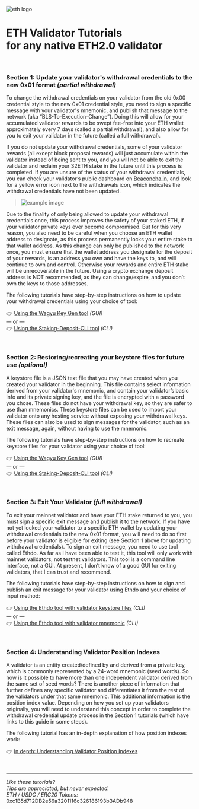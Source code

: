 ![eth logo](images/eth_logo.jpg)

# ETH Validator Tutorials <br> for any native ETH2.0 validator

<br>

### **Section 1: Update your validator's withdrawal credentials to the new 0x01 format *(partial withdrawal)***

To change the withdrawal credentials on your validator from the old 0x00 credential style to the new 0x01 credential style, you need to sign a specific message with your validator's mnemonic, and publish that message to the network (aka “BLS-To-Execution-Change”). Doing this will allow for your accumulated validator rewards to be swept fee-free into your ETH wallet approximately every 7 days (called a partial withdrawal), and also allow for you to exit your validator in the future (called a full withdrawal).

If you do not update your withdrawal credentials, some of your validator rewards (all except block proposal rewards) will just accumulate within the validator instead of being sent to you, and you will not be able to exit the validator and reclaim your 32ETH stake in the future until this process is completed. If you are unsure of the status of your withdrawal credentials, you can check your validator’s public dashboard on [Beaconcha.in](https://beaconcha.in/), and look for a yellow error icon next to the withdrawals icon, which indicates the withdrawal credentials have not been updated.

> ![example image](images/BC006.jpg)

Due to the finality of only being allowed to update your withdrawal credentials once, this process improves the safety of your staked ETH, if your validator private keys ever become compromised. But for this very reason, you also need to be careful when you choose an ETH wallet address to designate, as this process permanently locks your entire stake to that wallet address. As this change can only be published to the network once, you must ensure that the wallet address you designate for the deposit of your rewards, is an address you own and have the keys to, and will continue to own and control. Otherwise your rewards and entire ETH stake will be unrecoverable in the future. Using a crypto exchange deposit address is NOT recommended, as they can change/expire, and you don’t own the keys to those addresses.

The following tutorials have step-by-step instructions on how to update your withdrawal credentials using your choice of tool:

👉 [Using the Wagyu Key Gen tool](Tutorials/Update_Withdrawal_Credentials_with_Wagyu.md) *(GUI)*
<br>— or —<br>
👉 [Using the Staking-Deposit-CLI tool](Tutorials/Update_Withdrawal_Credentials_with_CLI.md) *(CLI)*

<br>

### **Section 2: Restoring/recreating your keystore files for future use *(optional)***

A keystore file is a JSON text file that you may have created when you created your validator in the beginning. This file contains select information derived from your validator's mnemonic, and contain your validator’s basic info and its private signing key, and the file is encrypted with a password you chose. These files do not have your withdrawal key, so they are safer to use than mnemonics. These keystore files can be used to import your validator onto any hosting service without exposing your withdrawal keys. These files can also be used to sign messages for the validator, such as an exit message, again, without having to use the mnemonic.

The following tutorials have step-by-step instructions on how to recreate keystore files for your validator using your choice of tool:

👉 [Using the Wagyu Key Gen tool](Tutorials/Recreate_Keystore_Files_with_Wagyu.md) *(GUI)*
<br>— or —<br>
👉 [Using the Staking-Deposit-CLI tool](Tutorials/Recreate_Keystore_Files_with_CLI.md) *(CLI)*

<br>

### **Section 3: Exit Your Validator *(full withdrawal)***

To exit your mainnet validator and have your ETH stake returned to you, you must sign a specific exit message and publish it to the network. If you have not yet locked your validator to a specific ETH wallet by updating your withdrawal credentials to the new 0x01 format, you will need to do so first before your validator is eligible for exiting (see Section 1 above for updating withdrawal credentials). To sign an exit message, you need to use tool called Ethdo. As far as I have been able to test it, this tool will only work with mainnet validators, not testnet validators. This tool is a command line interface, not a GUI. At present, I don’t know of a good GUI for exiting validators, that I can trust and recommend.

The following tutorials have step-by-step instructions on how to sign and publish an exit message for your validator using Ethdo and your choice of input method:

👉 [Using the Ethdo tool with validator keystore files](Tutorials/Exit_Validator_with_Keystore_File.md) *(CLI)*
<br>— or —<br>
👉 [Using the Ethdo tool with validator mnemonic](Tutorials/Exit_Validator_with_Validator_Mnemonic.md) *(CLI)*

<br>

### **Section 4: Understanding Validator Position Indexes**

A validator is an entity created/defined by and derived from a private key, which is commonly represented by a 24-word mnemonic (seed words). So how is it possible to have more than one independent validator derived from the same set of seed words? There is another piece of information that further defines any specific validator and differentiates it from the rest of the validators under that same mnemonic. This additional information is the position index value. Depending on how you set up your validators originally, you will need to understand this concept in order to complete the withdrawal credential update process in the Section 1 tutorials (which have links to this guide in some steps).

The following tutorial has an in-depth explanation of how position indexes work:

👉 [In depth: Understanding Validator Position Indexes](Tutorials/Understanding_Validator_Position_Indexes.md)

<br>

***

*Like these tutorials?*<br>
*Tips are appreciated, but never expected.*<br>
*ETH / USDC / ERC20 Tokens:* 0xc1B5d712DB2e56a3201116c326186193b3ADb948
